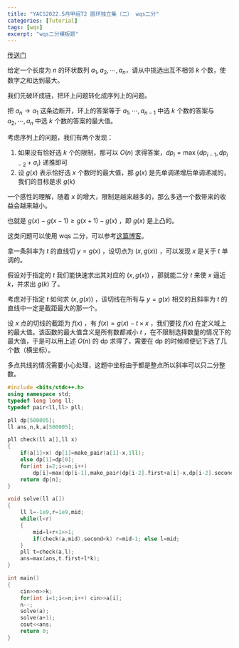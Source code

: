 ```yaml
---
title: "YACS2022.5月甲组T2 圆环独立集（二） wqs二分"
categories: [Tutorial]
tags: [wqs]
excerpt: "wqs二分模板题"
---
```


[传送门](https://iai.sh.cn/problem/539)

给定一个长度为 $n$ 的环状数列 $a_1,a_2,\cdots, a_n$，请从中挑选出互不相邻 $k$ 个数，使数字之和达到最大。

我们先破环成链，把环上问题转化成序列上的问题。

把 $a_n \to a_1$ 这条边断开，环上的答案等于 $a_1,\cdots,a_{n-1}$ 中选 $k$ 个数的答案与 $a_2,\cdots,a_n$ 中选 $k$ 个数的答案的最大值。

考虑序列上的问题，我们有两个发现：

1. 如果没有恰好选 $k$ 个的限制，那可以 $O(n)$ 求得答案，$dp_i=\max\{dp_{i-1},dp_{i-2}+a_i\}$ 递推即可
2. 设 $g(x)$ 表示恰好选 $x$ 个数时的最大值，那 $g(x)$ 是先单调递增后单调递减的，我们的目标是求 $g(k)$

一个感性的理解，随着 $x$ 的增大，限制是越来越多的，那么多选一个数带来的收益会越来越小。

也就是 $g(x)-g(x-1)\geq g(x+1)-g(x)$ ，即 $g(x)$ 是上凸的。

这类问题可以使用 wqs 二分，可以参考[这篇博客](https://blog.csdn.net/a_forever_dream/article/details/105581221)。

拿一条斜率为 $t$ 的直线切 $y=g(x)$ ，设切点为 $(x,g(x))$ ，可以发现 $x$ 是关于 $t$ 单调的。

假设对于指定的 $t$ 我们能快速求出其对应的 $(x,g(x))$ ，那就能二分 $t$ 来使 $x$ 逼近 $k$，并求出 $g(k)$ 了。 

考虑对于指定 $t$ 如何求 $(x,g(x))$ ，该切线在所有与 $y=g(x)$ 相交的且斜率为 $t$ 的直线中一定是截距最大的那一个。

设 $x$ 点的切线的截距为 $f(x)$ ，有 $f(x)=g(x)-t\times x$ ，我们要找 $f(x)$ 在定义域上的最大值。该函数的最大值含义是所有数都减小 $t$ ，在不限制选择数量的情况下的最大值，于是可以用上述 $O(n)$ 的 dp 求得了，需要在 dp 的时候顺便记下选了几个数（横坐标）。

多点共线的情况需要小心处理，这题中坐标由于都是整点所以斜率可以只二分整数。



```cpp
#include <bits/stdc++.h>
using namespace std;
typedef long long ll;
typedef pair<ll,ll> pll;

pll dp[500005];
ll ans,n,k,a[500005];

pll check(ll a[],ll x)
{
    if(a[1]>x) dp[1]=make_pair(a[1]-x,1ll);
    else dp[1]=dp[0];
    for(int i=2;i<=n;i++)
        dp[i]=max(dp[i-1],make_pair(dp[i-2].first+a[i]-x,dp[i-2].second+1));
    return dp[n];
}

void solve(ll a[])
{
    ll l=-1e9,r=1e9,mid;
    while(l<r)
    {
        mid=l+r+1>>1;
        if(check(a,mid).second<k) r=mid-1; else l=mid;
    }
    pll t=check(a,l);
    ans=max(ans,t.first+l*k);
}

int main()
{
    cin>>n>>k;
    for(int i=1;i<=n;i++) cin>>a[i];
    n--;
    solve(a);
    solve(a+1);
    cout<<ans;
    return 0;
}
```